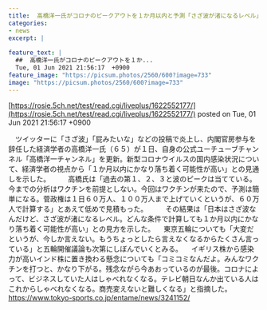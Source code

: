 ```yaml
---
title:  高橋洋一氏がコロナのピークアウトを１か月以内と予測「さざ波が渚になるレベル」「テレ朝に出ている人はしゃべれなくなる」  
categories:
- news
excerpt: |
  
feature_text: |
  ##  高橋洋一氏がコロナのピークアウトを１か...
  Tue, 01 Jun 2021 21:56:17  +0900
feature_image: "https://picsum.photos/2560/600?image=733"
image: "https://picsum.photos/2560/600?image=733"
---
```


[https://rosie.5ch.net/test/read.cgi/liveplus/1622552177/](https://rosie.5ch.net/test/read.cgi/liveplus/1622552177/)
posted on Tue, 01 Jun 2021 21:56:17  +0900

<!--more-->

　ツイッターに「さざ波」「屁みたいな」などの投稿で炎上し、内閣官房参与を辞任した経済学者の高橋洋一氏（６５）が１日、自身の公式ユーチューブチャンネル「高橋洋一チャンネル」を更新。新型コロナウイルスの国内感染状況について、経済学者の視点から「１か月以内にかなり落ち着く可能性が高い」との見通しを示した。 　 　高橋氏は「過去の第１、２、３と波のピークは当てている。今までの分析はワクチンを前提としない。今回はワクチンが来たので、予測は簡単になる。菅政権は１日６０万人、１００万人まで上げていくというが、６０万人で計算する」とあえて低めで見積もった。 　 　その結果は「日本はさざ波なんだけど、さざ波が渚になるレベル。どんな条件で計算しても１か月以内にかなり落ち着く可能性が高い」との見方を示した。 　東京五輪についても「大変だというが、今しか言えない。もうちょっとしたら言えなくなるからたくさん言っている」と五輪開催議論も次第にしぼんでいくとみる。 　イギリス株から感染力が高いインド株に置き換わる懸念についても「コミコミなんだよ。みんなワクチンを打つと、かなり下がる。残念ながら今あおっているのが最後。コロナによって、ビジネスしていた人はしゃべれなくなる。テレビ朝日なんか出ている人はこれからしゃべれなくなる。商売変えないと難しくなる」と指摘した。 https://www.tokyo-sports.co.jp/entame/news/3241152/
